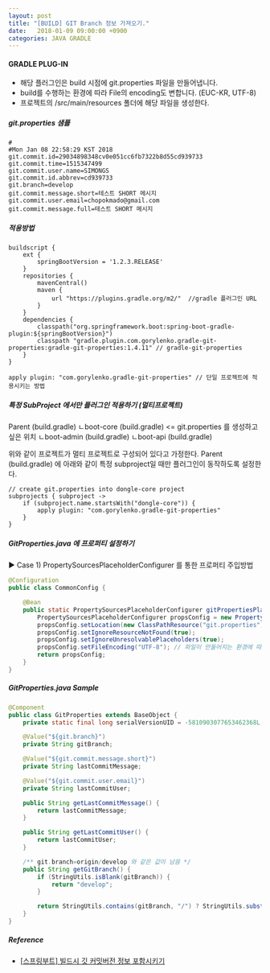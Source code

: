 ```yaml
---
layout: post
title: "[BUILD] GIT Branch 정보 가져오기."
date:   2018-01-09 09:00:00 +0900
categories: JAVA GRADLE
---
```


#### GRADLE PLUG-IN
 - 해당 플러그인은 build 시점에 git.properties 파일을 만들어냅니다.
 - build를 수행하는 환경에 따라 File의 encoding도 변합니다. (EUC-KR, UTF-8)
 - 프로젝트의 /src/main/resources 폴더에 해당 파일을 생성한다.

##### git.properties 샘플
~~~
#
#Mon Jan 08 22:58:29 KST 2018
git.commit.id=29034898348cv0e051cc6fb7322b8d55cd939733
git.commit.time=1515347499
git.commit.user.name=SIMONGS
git.commit.id.abbrev=cd939733
git.branch=develop
git.commit.message.short=테스트 SHORT 메시지
git.commit.user.email=chopokmado@gmail.com
git.commit.message.full=테스트 SHORT 메시지
~~~


##### 적용방법
~~~
buildscript {
    ext {
        springBootVersion = '1.2.3.RELEASE'
    }
    repositories {
        mavenCentral()
        maven {
            url "https://plugins.gradle.org/m2/"  //gradle 플러그인 URL
        }
    }
    dependencies {
        classpath("org.springframework.boot:spring-boot-gradle-plugin:${springBootVersion}")
        classpath "gradle.plugin.com.gorylenko.gradle-git-properties:gradle-git-properties:1.4.11" // gradle-git-properties
    }
}

apply plugin: "com.gorylenko.gradle-git-properties" // 단일 프로젝트에 적용시키는 방법
~~~

##### 특정 SubProject 에서만 플러그인 적용하기 (멀티프로젝트)
Parent (build.gradle)
ㄴboot-core (build.gradle) <= git.properties 를 생성하고 싶은 위치
ㄴboot-admin (build.gradle)
ㄴboot-api (build.gradle)

위와 같이 프로젝트가 멀티 프로젝트로 구성되어 있다고 가정한다.
Parent (build.gradle) 에 아래와 같이 특정 subproject일 때만 플러그인이 동작하도록 설정한다.

~~~
// create git.properties into dongle-core project
subprojects { subproject ->
    if (subproject.name.startsWith("dongle-core")) {
        apply plugin: "com.gorylenko.gradle-git-properties"
    }
}
~~~

##### GitProperties.java 에 프로퍼티 설정하기

▶ Case 1) PropertySourcesPlaceholderConfigurer 를 통한 프로퍼티 주입방법

~~~java
@Configuration
public class CommonConfig {

    @Bean
    public static PropertySourcesPlaceholderConfigurer gitPropertiesPlaceholderConfigurer() {
        PropertySourcesPlaceholderConfigurer propsConfig = new PropertySourcesPlaceholderConfigurer();
        propsConfig.setLocation(new ClassPathResource("git.properties"));
        propsConfig.setIgnoreResourceNotFound(true);
        propsConfig.setIgnoreUnresolvablePlaceholders(true);
        propsConfig.setFileEncoding("UTF-8"); // 파일이 만들어지는 환경에 따라 인코딩을 다르게 해야할 수 있다.
        return propsConfig;
    }
}
~~~

##### GitProperties.java Sample
~~~java
@Component
public class GitProperties extends BaseObject {
    private static final long serialVersionUID = -5810903077653462368L;

    @Value("${git.branch}")
    private String gitBranch;

    @Value("${git.commit.message.short}")
    private String lastCommitMessage;

    @Value("${git.commit.user.email}")
    private String lastCommitUser;

    public String getLastCommitMessage() {
        return lastCommitMessage;
    }

    public String getLastCommitUser() {
        return lastCommitUser;
    }

    /** git.branch=origin/develop 와 같은 값이 남음 */
    public String getGitBranch() {
        if (StringUtils.isBlank(gitBranch)) {
            return "develop";
        }

        return StringUtils.contains(gitBranch, "/") ? StringUtils.substringAfterLast(gitBranch, "/") : gitBranch;
    }
}
~~~

##### Reference
 - [[스프링부트] 빌드시 깃 커밋버전 정보 포함시키기](https://gist.github.com/ihoneymon/e1479fe11776eb545ac6)